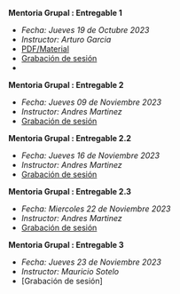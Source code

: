 **Mentoria Grupal : Entregable 1**
- *Fecha: Jueves 19 de Octubre 2023*
- *Instructor: Arturo Garcia*
- [PDF/Material](https://github.com/wizelineacademy/DSA-Carrix-SecureCoding-2023/files/13048589/Analisis.Estatico.Buenas.Practicas.pdf)
- [Grabación de sesión](https://youtu.be/JIsGI8z82-s)
- 
**Mentoria Grupal : Entregable 2**
- *Fecha: Jueves 09 de Noviembre 2023*
- *Instructor: Andres Martinez*
- [Grabación de sesión](https://youtu.be/llYD7B7yBYY)

**Mentoria Grupal : Entregable 2.2**
- *Fecha: Jueves 16 de Noviembre 2023*
- *Instructor: Andres Martinez*
- [Grabación de sesión](https://youtu.be/8WeegxC2Adc)

**Mentoria Grupal : Entregable 2.3**
- *Fecha: Miercoles 22 de Noviembre 2023*
- *Instructor: Andres Martinez*
- [Grabación de sesión](https://youtu.be/vUkZ-qcPf9E)

**Mentoria Grupal : Entregable 3**
- *Fecha: Jueves 23 de Noviembre 2023*
- *Instructor: Mauricio Sotelo*
- [Grabación de sesión]
